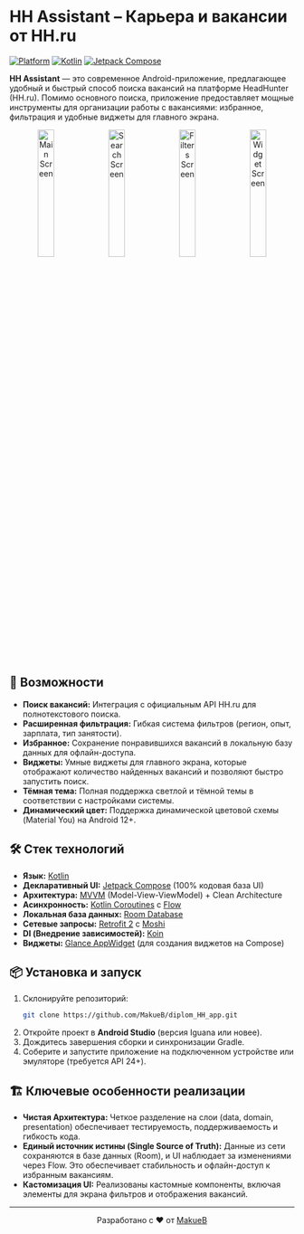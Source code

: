 # HH Assistant – Карьера и вакансии от HH.ru

<a href="https://github.com/MakueB/diplom_HH_app"><img src="https://img.shields.io/badge/Platform-Android-green.svg" alt="Platform"></a>
<a href="https://kotlinlang.org/"><img src="https://img.shields.io/badge/Kotlin-100%25-purple.svg" alt="Kotlin"></a>
<a href="https://developer.android.com/jetpack/compose"><img src="https://img.shields.io/badge/UI-Jetpack%20Compose-blue.svg" alt="Jetpack Compose"></a>

**HH Assistant** — это современное Android-приложение, предлагающее удобный и быстрый способ поиска вакансий на платформе HeadHunter (HH.ru). Помимо основного поиска, приложение предоставляет мощные инструменты для организации работы с вакансиями: избранное, фильтрация и удобные виджеты для главного экрана.

<p align="center">
  <img src="/readme_assets/screen_main.png" width="24%" alt="Main Screen"/>
  <img src="/readme_assets/screen_search.png" width="24%" alt="Search Screen"/>
  <img src="/readme_assets/screen_filters.png" width="24%" alt="Filters Screen"/>
  <img src="/readme_assets/screen_widget.png" width="24%" alt="Widget Screen"/>
</p>

## 🚀 Возможности

*   **Поиск вакансий:** Интеграция с официальным API HH.ru для полнотекстового поиска.
*   **Расширенная фильтрация:** Гибкая система фильтров (регион, опыт, зарплата, тип занятости).
*   **Избранное:** Сохранение понравившихся вакансий в локальную базу данных для офлайн-доступа.
*   **Виджеты:** Умные виджеты для главного экрана, которые отображают количество найденных вакансий и позволяют быстро запустить поиск.
*   **Тёмная тема:** Полная поддержка светлой и тёмной темы в соответствии с настройками системы.
*   **Динамический цвет:** Поддержка динамической цветовой схемы (Material You) на Android 12+.

## 🛠 Стек технологий

*   **Язык:** [Kotlin](https://kotlinlang.org/)
*   **Декларативный UI:** [Jetpack Compose](https://developer.android.com/jetpack/compose) (100% кодовая база UI)
*   **Архитектура:** [MVVM](https://developer.android.com/topic/architecture) (Model-View-ViewModel) + Clean Architecture
*   **Асинхронность:** [Kotlin Coroutines](https://kotlinlang.org/docs/coroutines-guide.html) с [Flow](https://kotlin.github.io/kotlinx.coroutines/kotlinx-coroutines-core/kotlinx.coroutines.flow/)
*   **Локальная база данных:** [Room Database](https://developer.android.com/training/data-storage/room)
*   **Сетевые запросы:** [Retrofit 2](https://square.github.io/retrofit/) с [Moshi](https://github.com/square/moshi)
*   **DI (Внедрение зависимостей):** [Koin](https://insert-koin.io/)
*   **Виджеты:** [Glance AppWidget](https://developer.android.com/develop/ui/views/appwidget/glance) (для создания виджетов на Compose)

## 📦 Установка и запуск

1.  Склонируйте репозиторий:
    ```bash
    git clone https://github.com/MakueB/diplom_HH_app.git
    ```
2.  Откройте проект в **Android Studio** (версия Iguana или новее).
3.  Дождитесь завершения сборки и синхронизации Gradle.
4.  Соберите и запустите приложение на подключенном устройстве или эмуляторе (требуется API 24+).

## 🏗 Ключевые особенности реализации

*   **Чистая Архитектура:** Четкое разделение на слои (data, domain, presentation) обеспечивает тестируемость, поддерживаемость и гибкость кода.
*   **Единый источник истины (Single Source of Truth):** Данные из сети сохраняются в базе данных (Room), и UI наблюдает за изменениями через Flow. Это обеспечивает стабильность и офлайн-доступ к избранным вакансиям.
*   **Кастомизация UI:** Реализованы кастомные компоненты, включая элементы для экрана фильтров и отображения вакансий.

---
<div align="center">
Разработано с ❤️ от <a href="https://github.com/MakueB">MakueB</a>
</div>

